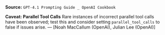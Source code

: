 **Source:** `GPT-4.1 Prompting Guide _ OpenAI Cookbook`

**Caveat: Parallel Tool Calls**
Rare instances of incorrect parallel tool calls have been observed; test this and consider setting `parallel_tool_calls` to false if issues arise. — [Noah MacCallum (OpenAI), Julian Lee (OpenAI)]
